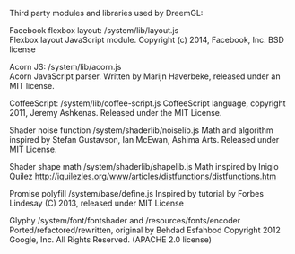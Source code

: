 Third party modules and libraries used by DreemGL:  

Facebook flexbox layout: /system/lib/layout.js  
Flexbox layout JavaScript module. Copyright (c) 2014, Facebook, Inc. BSD license  

Acorn JS: /system/lib/acorn.js  
Acorn JavaScript parser. Written by Marijn Haverbeke, released under an MIT license.  

CoffeeScript: /system/lib/coffee-script.js 
CoffeeScript language, copyright 2011, Jeremy Ashkenas. Released under the MIT License. 
 
Shader noise function /system/shaderlib/noiselib.js
Math and algorithm inspired by Stefan Gustavson, Ian McEwan, Ashima Arts. Released under MIT License.  

Shader shape math /system/shaderlib/shapelib.js
Math inspired by Inigio Quilez http://iquilezles.org/www/articles/distfunctions/distfunctions.htm

Promise polyfill /system/base/define.js
Inspired by tutorial by Forbes Lindesay (C) 2013, released under MIT License

Glyphy /system/font/fontshader and /resources/fonts/encoder
Ported/refactored/rewritten, original by Behdad Esfahbod Copyright 2012 Google, Inc. All Rights Reserved. (APACHE 2.0 license)